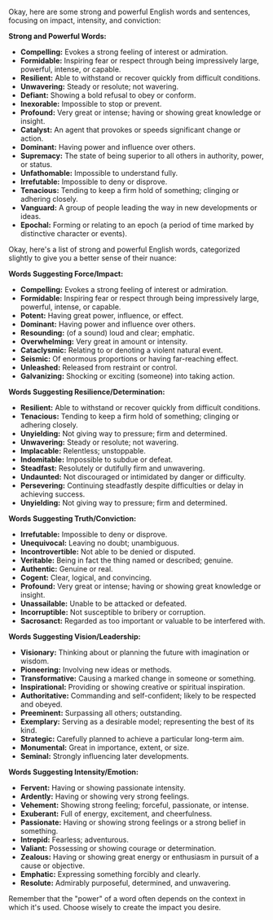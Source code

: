 Okay, here are some strong and powerful English words and sentences, focusing on impact, intensity, and conviction:

**Strong and Powerful Words:**

* **Compelling:** Evokes a strong feeling of interest or admiration.
* **Formidable:** Inspiring fear or respect through being impressively large, powerful, intense, or capable.
* **Resilient:** Able to withstand or recover quickly from difficult conditions.
* **Unwavering:** Steady or resolute; not wavering.
* **Defiant:** Showing a bold refusal to obey or conform.
* **Inexorable:** Impossible to stop or prevent.
* **Profound:** Very great or intense; having or showing great knowledge or insight.
* **Catalyst:** An agent that provokes or speeds significant change or action.
* **Dominant:** Having power and influence over others.
* **Supremacy:** The state of being superior to all others in authority, power, or status.
* **Unfathomable:** Impossible to understand fully.
* **Irrefutable:** Impossible to deny or disprove.
* **Tenacious:** Tending to keep a firm hold of something; clinging or adhering closely.
* **Vanguard:** A group of people leading the way in new developments or ideas.
* **Epochal:** Forming or relating to an epoch (a period of time marked by distinctive character or events).

Okay, here's a list of strong and powerful English words, categorized slightly to give you a better sense of their nuance:

**Words Suggesting Force/Impact:**

* **Compelling:** Evokes a strong feeling of interest or admiration.
* **Formidable:** Inspiring fear or respect through being impressively large, powerful, intense, or capable.
* **Potent:** Having great power, influence, or effect.
* **Dominant:** Having power and influence over others.
* **Resounding:** (of a sound) loud and clear; emphatic.
* **Overwhelming:** Very great in amount or intensity.
* **Cataclysmic:** Relating to or denoting a violent natural event.
* **Seismic:** Of enormous proportions or having far-reaching effect.
* **Unleashed:** Released from restraint or control.
* **Galvanizing:** Shocking or exciting (someone) into taking action.

**Words Suggesting Resilience/Determination:**

* **Resilient:** Able to withstand or recover quickly from difficult conditions.
* **Tenacious:** Tending to keep a firm hold of something; clinging or adhering closely.
* **Unyielding:** Not giving way to pressure; firm and determined.
* **Unwavering:** Steady or resolute; not wavering.
* **Implacable:** Relentless; unstoppable.
* **Indomitable:** Impossible to subdue or defeat.
* **Steadfast:** Resolutely or dutifully firm and unwavering.
* **Undaunted:** Not discouraged or intimidated by danger or difficulty.
* **Persevering:** Continuing steadfastly despite difficulties or delay in achieving success.
* **Unyielding:** Not giving way to pressure; firm and determined.

**Words Suggesting Truth/Conviction:**

* **Irrefutable:** Impossible to deny or disprove.
* **Unequivocal:** Leaving no doubt; unambiguous.
* **Incontrovertible:** Not able to be denied or disputed.
* **Veritable:** Being in fact the thing named or described; genuine.
* **Authentic:** Genuine or real.
* **Cogent:** Clear, logical, and convincing.
* **Profound:** Very great or intense; having or showing great knowledge or insight.
* **Unassailable:** Unable to be attacked or defeated.
* **Incorruptible:** Not susceptible to bribery or corruption.
* **Sacrosanct:** Regarded as too important or valuable to be interfered with.

**Words Suggesting Vision/Leadership:**

* **Visionary:** Thinking about or planning the future with imagination or wisdom.
* **Pioneering:** Involving new ideas or methods.
* **Transformative:** Causing a marked change in someone or something.
* **Inspirational:** Providing or showing creative or spiritual inspiration.
* **Authoritative:** Commanding and self-confident; likely to be respected and obeyed.
* **Preeminent:** Surpassing all others; outstanding.
* **Exemplary:** Serving as a desirable model; representing the best of its kind.
* **Strategic:** Carefully planned to achieve a particular long-term aim.
* **Monumental:** Great in importance, extent, or size.
* **Seminal:** Strongly influencing later developments.

**Words Suggesting Intensity/Emotion:**

* **Fervent:** Having or showing passionate intensity.
* **Ardently:** Having or showing very strong feelings.
* **Vehement:** Showing strong feeling; forceful, passionate, or intense.
* **Exuberant:** Full of energy, excitement, and cheerfulness.
* **Passionate:** Having or showing strong feelings or a strong belief in something.
* **Intrepid:** Fearless; adventurous.
* **Valiant:** Possessing or showing courage or determination.
* **Zealous:** Having or showing great energy or enthusiasm in pursuit of a cause or objective.
* **Emphatic:** Expressing something forcibly and clearly.
* **Resolute:** Admirably purposeful, determined, and unwavering.

Remember that the "power" of a word often depends on the context in which it's used. Choose wisely to create the impact you desire.
